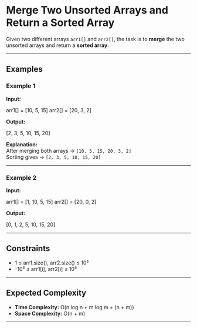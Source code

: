 # Merge Two Unsorted Arrays and Return a Sorted Array

Given two different arrays `arr1[]` and `arr2[]`, the task is to **merge** the two unsorted arrays and return a **sorted array**.

---

## Examples

### Example 1
**Input:**  

arr1[] = [10, 5, 15]
arr2[] = [20, 3, 2]


**Output:**  

[2, 3, 5, 10, 15, 20]


**Explanation:**  
After merging both arrays → `[10, 5, 15, 20, 3, 2]`  
Sorting gives → `[2, 3, 5, 10, 15, 20]`

---

### Example 2
**Input:**  

arr1[] = [1, 10, 5, 15]
arr2[] = [20, 0, 2]


**Output:**  

[0, 1, 2, 5, 10, 15, 20]


---

## Constraints
- 1 ≤ arr1.size(), arr2.size() ≤ 10⁵  
- -10⁵ ≤ arr1[i], arr2[i] ≤ 10⁵  

---

## Expected Complexity
- **Time Complexity:** O(n log n + m log m + (n + m))  
- **Space Complexity:** O(n + m)  

---
